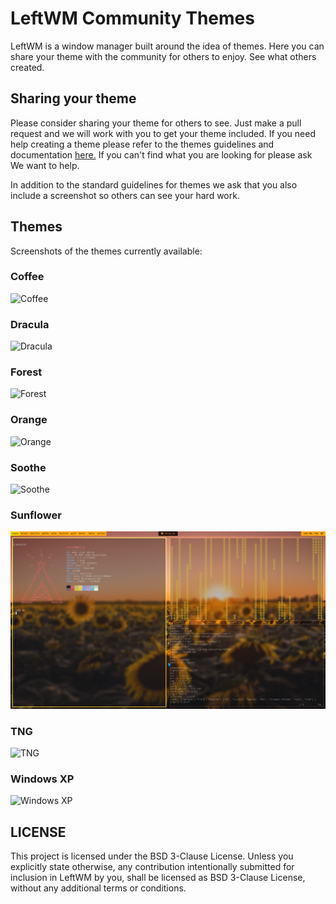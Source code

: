 # LeftWM Community Themes

LeftWM is a window manager built around the idea of themes.
Here you can share your theme with the community for others to enjoy.
See what others created.

## Sharing your theme

Please consider sharing your theme for others to see. Just make a pull request and we will work with you to get your theme included.
If you need help creating a theme please refer to the themes guidelines and documentation [here.](https://github.com/leftwm/leftwm/tree/master/themes)
If you can't find what you are looking for please ask We want to help.

In addition to the standard guidelines for themes we ask that you also include a screenshot so others can see your hard work.

## Themes

Screenshots of the themes currently available:

### Coffee

![Coffee](screenshots/Coffee.jpg)

### Dracula

![Dracula](screenshots/dracula.png)

### Forest

![Forest](https://github.com/lex148/forest/raw/master/forest_screenshot.png)

### Orange

![Orange](screenshots/orange.png)

### Soothe

![Soothe](screenshots/soothe.png)

### Sunflower

![Sunflower](screenshots/Sunflower.png)

### TNG

![TNG](screenshots/tng.jpg)

### Windows XP

![Windows XP](screenshots/xp.png)

## LICENSE

This project is licensed under the BSD 3-Clause License.
Unless you explicitly state otherwise, any contribution intentionally submitted for inclusion in LeftWM by you, shall be licensed as BSD 3-Clause License, without any additional terms or conditions.
